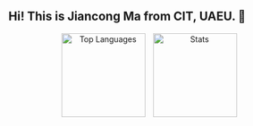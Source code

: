 ## Hi! This is Jiancong Ma from CIT, UAEU. 👋
<p align="center">
  <img src="https://github-readme-stats.vercel.app/api/top-langs/?username=mjc030225&layout=compact" 
       alt="Top Languages" height="150" style="display: inline-block; margin-right: 10px;" />
  <img src="https://github-readme-stats.vercel.app/api?username=mjc030225&show_icons=true&include_all_commits=true&count_private=true" 
       alt="Stats" height="150" style="display: inline-block;" />
</p>

